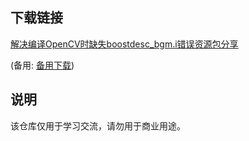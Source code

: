 

## 下载链接
[解决编译OpenCV时缺失boostdesc_bgm.i错误资源包分享](https://pan.quark.cn/s/73616ea6d821) 

(备用: [备用下载](https://pan.baidu.com/s/1waY6-w93jIA9KLTXadNbPA?pwd=1234))

## 说明

该仓库仅用于学习交流，请勿用于商业用途。
